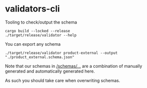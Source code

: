 # validators-cli

Tooling to check/output the schema

```
cargo build --locked --release
./target/release/validator --help
```

You can export any schema
```
./target/release/validator product-external --output "./product_external.schema.json"
```

Note that our schemas in [/schemas/...](../../schemas/) are a combination of 
manually generated and automatically generated here. 

As such you should take care when overwriting schemas.